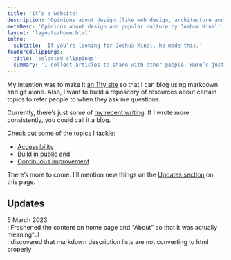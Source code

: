 ```yaml
---
title: 'It’s a website!'
description: 'Opinions about design (like web design, architecture and brands) and popular culture (like movies, music and books), by Joshua Kinal'
metaDesc: 'Opinions about design and popular culture by Joshua Kinal'
layout: 'layouts/home.html'
intro:
  subtitle: 'If you’re looking for Joshua Kinal, he made this.'
featuredClippings:
  title: 'selected clippings'
  summary: 'I collect articles to share with other people. Here’s just a few to give you a taste. (Actually, I’m just playing with 11ty’s “Collections” feature. This will probably be used for some featured blog posts or something.)'
---
```


My intention was to make it [an 11ty site](https://www.11ty.dev/) so that I can blog using markdown and git alone. Also, I want to build a repository of resources about certain topics to refer people to when they ask me questions.

Currently, there’s just some of [my recent writing](/blog). If I wrote more consistently, you could call it a blog.

Check out some of the topics I tackle:

* [Accessibility](/tag/accessibility)
* [Build in public](/tag/build-in-public/) and
* [Continuous improvement](/tag/continuous-improvement/)

There’s more to come. I’ll mention new things on the [Updates section](#updates) on this page.

## Updates

5 March 2023  
: Freshened the content on home page and “About” so that it was actually meaningful  
: discovered that markdown description lists are not converting to html properly